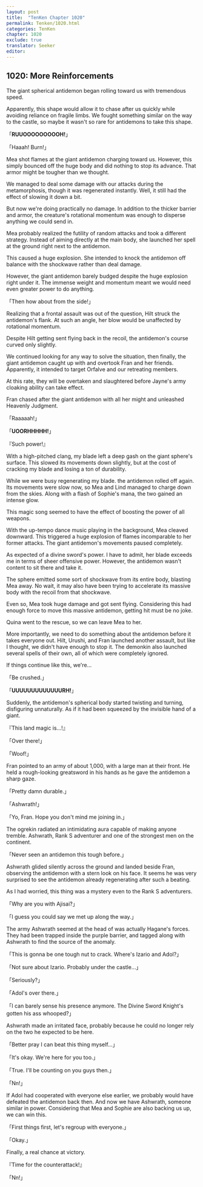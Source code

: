```yaml
---
layout: post
title:  "TenKen Chapter 1020"
permalink: Tenken/1020.html
categories: TenKen
chapter: 1020
exclude: true
translator: Seeker
editor: 
---
```

<h2>1020: More Reinforcements</h2>

The giant spherical antidemon began rolling toward us with tremendous speed.

Apparently, this shape would allow it to chase after us quickly while avoiding reliance on fragile limbs. We fought something similar on the way to the castle, so maybe it wasn't so rare for antidemons to take this shape.

「**RUUOOOOOOOOOH!**」

「Haaah! Burn!」

Mea shot flames at the giant antidemon charging toward us. However, this simply bounced off the huge body and did nothing to stop its advance. That armor might be tougher than we thought.

We managed to deal some damage with our attacks during the metamorphosis, though it was regenerated instantly. Well, it still had the effect of slowing it down a bit.

But now we're doing practically no damage. In addition to the thicker barrier and armor, the creature's rotational momentum was enough to disperse anything we could send in.

Mea probably realized the futility of random attacks and took a different strategy. Instead of aiming directly at the main body, she launched her spell at the ground right next to the antidemon.

This caused a huge explosion. She intended to knock the antidemon off balance with the shockwave rather than deal damage.

However, the giant antidemon barely budged despite the huge explosion right under it. The immense weight and momentum meant we would need even greater power to do anything.

「Then how about from the side!」

Realizing that a frontal assault was out of the question, Hilt struck the antidemon's flank. At such an angle, her blow would be unaffected by rotational momentum.

Despite Hilt getting sent flying back in the recoil, the antidemon's course curved only slightly.

We continued looking for any way to solve the situation, then finally, the giant antidemon caught up with and overtook Fran and her friends. Apparently, it intended to target Orfalve and our retreating members.

At this rate, they will be overtaken and slaughtered before Jayne's army cloaking ability can take effect.

Fran chased after the giant antidemon with all her might and unleashed Heavenly Judgment.

「Raaaaah!」

「**UOORHHHHH!**」

『Such power!』

With a high-pitched clang, my blade left a deep gash on the giant sphere's surface. This slowed its movements down slightly, but at the cost of cracking my blade and losing a ton of durability.

While we were busy regenerating my blade. the antidemon rolled off again. Its movements were slow now, so Mea and Lind managed to charge down from the skies. Along with a flash of Sophie's mana, the two gained an intense glow.

This magic song seemed to have the effect of boosting the power of all weapons.

With the up-tempo dance music playing in the background, Mea cleaved downward. This triggered a huge explosion of flames incomparable to her former attacks. The giant antidemon's movements paused completely.

As expected of a divine sword's power. I have to admit, her blade exceeds me in terms of sheer offensive power. However, the antidemon wasn't content to sit there and take it.

The sphere emitted some sort of shockwave from its entire body, blasting Mea away. No wait, it may also have been trying to accelerate its massive body with the recoil from that shockwave.

Even so, Mea took huge damage and got sent flying. Considering this had enough force to move this massive antidemon, getting hit must be no joke.

Quina went to the rescue, so we can leave Mea to her.

More importantly, we need to do something about the antidemon before it takes everyone out. Hilt, Urushi, and Fran launched another assault, but like I thought, we didn't have enough to stop it. The demonkin also launched several spells of their own, all of which were completely ignored.

If things continue like this, we're...

「Be crushed.」

「**UUUUUUUUUUUUURH!**」

Suddenly, the antidemon's spherical body started twisting and turning, disfiguring unnaturally. As if it had been squeezed by the invisible hand of a giant.

『This land magic is...!』

「Over there!」

「Woof!」

Fran pointed to an army of about 1,000, with a large man at their front. He held a rough-looking greatsword in his hands as he gave the antidemon a sharp gaze.

「Pretty damn durable.」

「Ashwrath!」

「Yo, Fran. Hope you don't mind me joining in.」

The ogrekin radiated an intimidating aura capable of making anyone tremble. Ashwrath, Rank S adventurer and one of the strongest men on the continent.

「Never seen an antidemon this tough before.」

Ashwrath glided silently across the ground and landed beside Fran, observing the antidemon with a stern look on his face. It seems he was very surprised to see the antidemon already regenerating after such a beating.

As I had worried, this thing was a mystery even to the Rank S adventurers.

「Why are you with Ajisai?」

「I guess you could say we met up along the way.」

The army Ashwrath seemed at the head of was actually Hagane's forces. They had been trapped inside the purple barrier, and tagged along with Ashwrath to find the source of the anomaly.

「This is gonna be one tough nut to crack. Where's Izario and Adol?」

「Not sure about Izario. Probably under the castle...」

「Seriously?」

「Adol's over there.」

「I can barely sense his presence anymore. The Divine Sword Knight's gotten his ass whooped?」

Ashwrath made an irritated face, probably because he could no longer rely on the two he expected to be here.

「Better pray I can beat this thing myself...」

「It's okay. We're here for you too.」

「True. I'll be counting on you guys then.」

「Nn!」

If Adol had cooperated with everyone else earlier, we probably would have defeated the antidemon back then. And now we have Ashwrath, someone similar in power. Considering that Mea and Sophie are also backing us up, we can win this.

「First things first, let's regroup with everyone.」

「Okay.」

Finally, a real chance at victory.

『Time for the counterattack!』

「Nn!」





